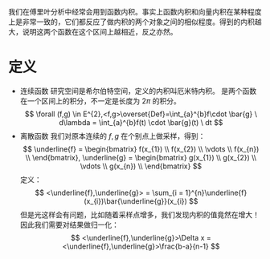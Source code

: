 我们在傅里叶分析中经常会用到函数内积。事实上函数内积和向量内积在某种程度上是非常一致的，它们都反应了做内积的两个对象之间的相似程度。得到的内积越大，说明这两个函数在这个区间上越相近，反之亦然。
# 定义
- 连续函数
研究空间是希尔伯特空间，定义的内积叫厄米特内积。
是两个函数在一个区间上的积分，不一定是长度为 $2\pi$ 的积分。
$$
\forall (f,g) \in E^{2},<f,g>\overset{Def}=\int_{a}^{b}f\cdot \bar{g} \ d\lambda = \int_{a}^{b}f(t) \cdot \bar{g}(t) \ dt
$$
- 离散函数
我们对原本连续的 $f,g$ 在个别点上做采样，得到：
$$
\underline{f} =
\begin{bmatrix}
f(x_{1}) \\
f(x_{2}) \\
\vdots \\
f(x_{n}) \\
\end{bmatrix},
\underline{g} =
\begin{bmatrix}
g(x_{1}) \\
g(x_{2}) \\
\vdots \\
g(x_{n}) \\
\end{bmatrix}
$$
定义：
$$
<\underline{f},\underline{g}> = \sum_{i = 1}^{n}\underline{f}(x_{i})\bar{\underline{g}}(x_{i})
$$
但是光这样会有问题，比如随着采样点增多，我们发现内积的值竟然在增大！因此我们需要对结果做归一化：
$$
<\underline{f},\underline{g}>\Delta x = <\underline{f},\underline{g}>\frac{b-a}{n-1}
$$